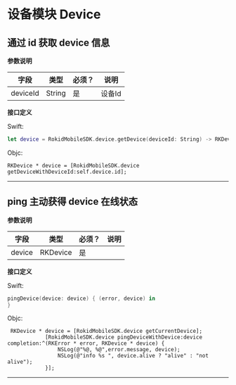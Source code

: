 # 设备模块 Device
## 通过 id 获取 device 信息

**参数说明**

| 字段    | 类型   | 必须？| 说明 |
| ------ | ----- | ----- | ----- |
| deviceId | String | 是 | 设备Id |

**接口定义**

Swift:

```swift
let device = RokidMobileSDK.device.getDevice(deviceId: String) -> RKDevice?
```

Objc:

```objc
RKDevice * device = [RokidMobileSDK.device getDeviceWithDeviceId:self.device.id];
```

---

## ping 主动获得 device 在线状态

**参数说明**

| 字段    | 类型   | 必须？| 说明 |
| ------ | ----- | ----- | ----- |
| device | RKDevice | 是 |  |

**接口定义**

Swift:

```swift
pingDevice(device: device) { (error, device) in
}

```

Objc:

```objc
 RKDevice * device = [RokidMobileSDK.device getCurrentDevice];
            [RokidMobileSDK.device pingDeviceWithDevice:device completion:^(RKError * error, RKDevice * device) {
                NSLog(@"%@, %@",error.message, device);
                NSLog(@"info %s ", device.alive ? "alive" : "not alive");
            }];

```

---


